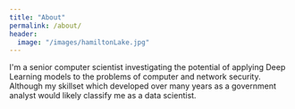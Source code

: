 ```yaml
---
title: "About"
permalink: /about/
header:
  image: "/images/hamiltonLake.jpg"
---
```


I'm a senior computer scientist investigating the potential of applying Deep Learning models to the problems of computer and network security. Although my skillset which developed over many years as a government analyst would likely classify me as a data scientist.
